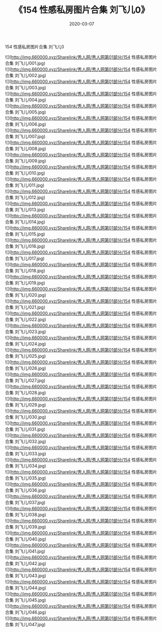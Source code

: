 ﻿---
layout: post
title:  《154 性感私房图片合集 刘飞儿0》
date:   2020-03-07
img: http://img.660000.xyz/Sharelink/秀人网/秀人网第01部分/154 性感私房图片合集 刘飞儿0/000.jpg
categories: [美女, 清纯, 唯美]
---

154 性感私房图片合集 刘飞儿0

  ![](http://img.660000.xyz/Sharelink/秀人网/秀人网第01部分/154 性感私房图片合集 刘飞儿/001.jpg) <br> ![](http://img.660000.xyz/Sharelink/秀人网/秀人网第01部分/154 性感私房图片合集 刘飞儿/002.jpg) <br> ![](http://img.660000.xyz/Sharelink/秀人网/秀人网第01部分/154 性感私房图片合集 刘飞儿/003.jpg) <br> ![](http://img.660000.xyz/Sharelink/秀人网/秀人网第01部分/154 性感私房图片合集 刘飞儿/004.jpg) <br> ![](http://img.660000.xyz/Sharelink/秀人网/秀人网第01部分/154 性感私房图片合集 刘飞儿/005.jpg) <br> ![](http://img.660000.xyz/Sharelink/秀人网/秀人网第01部分/154 性感私房图片合集 刘飞儿/006.jpg) <br> ![](http://img.660000.xyz/Sharelink/秀人网/秀人网第01部分/154 性感私房图片合集 刘飞儿/007.jpg) <br> ![](http://img.660000.xyz/Sharelink/秀人网/秀人网第01部分/154 性感私房图片合集 刘飞儿/008.jpg) <br> ![](http://img.660000.xyz/Sharelink/秀人网/秀人网第01部分/154 性感私房图片合集 刘飞儿/009.jpg) <br> ![](http://img.660000.xyz/Sharelink/秀人网/秀人网第01部分/154 性感私房图片合集 刘飞儿/010.jpg) <br> ![](http://img.660000.xyz/Sharelink/秀人网/秀人网第01部分/154 性感私房图片合集 刘飞儿/011.jpg) <br> ![](http://img.660000.xyz/Sharelink/秀人网/秀人网第01部分/154 性感私房图片合集 刘飞儿/012.jpg) <br> ![](http://img.660000.xyz/Sharelink/秀人网/秀人网第01部分/154 性感私房图片合集 刘飞儿/013.jpg) <br> ![](http://img.660000.xyz/Sharelink/秀人网/秀人网第01部分/154 性感私房图片合集 刘飞儿/014.jpg) <br> ![](http://img.660000.xyz/Sharelink/秀人网/秀人网第01部分/154 性感私房图片合集 刘飞儿/015.jpg) <br> ![](http://img.660000.xyz/Sharelink/秀人网/秀人网第01部分/154 性感私房图片合集 刘飞儿/016.jpg) <br> ![](http://img.660000.xyz/Sharelink/秀人网/秀人网第01部分/154 性感私房图片合集 刘飞儿/017.jpg) <br> ![](http://img.660000.xyz/Sharelink/秀人网/秀人网第01部分/154 性感私房图片合集 刘飞儿/018.jpg) <br> ![](http://img.660000.xyz/Sharelink/秀人网/秀人网第01部分/154 性感私房图片合集 刘飞儿/019.jpg) <br> ![](http://img.660000.xyz/Sharelink/秀人网/秀人网第01部分/154 性感私房图片合集 刘飞儿/020.jpg) <br> ![](http://img.660000.xyz/Sharelink/秀人网/秀人网第01部分/154 性感私房图片合集 刘飞儿/021.jpg) <br> ![](http://img.660000.xyz/Sharelink/秀人网/秀人网第01部分/154 性感私房图片合集 刘飞儿/022.jpg) <br> ![](http://img.660000.xyz/Sharelink/秀人网/秀人网第01部分/154 性感私房图片合集 刘飞儿/023.jpg) <br> ![](http://img.660000.xyz/Sharelink/秀人网/秀人网第01部分/154 性感私房图片合集 刘飞儿/024.jpg) <br> ![](http://img.660000.xyz/Sharelink/秀人网/秀人网第01部分/154 性感私房图片合集 刘飞儿/025.jpg) <br> ![](http://img.660000.xyz/Sharelink/秀人网/秀人网第01部分/154 性感私房图片合集 刘飞儿/026.jpg) <br> ![](http://img.660000.xyz/Sharelink/秀人网/秀人网第01部分/154 性感私房图片合集 刘飞儿/027.jpg) <br> ![](http://img.660000.xyz/Sharelink/秀人网/秀人网第01部分/154 性感私房图片合集 刘飞儿/028.jpg) <br> ![](http://img.660000.xyz/Sharelink/秀人网/秀人网第01部分/154 性感私房图片合集 刘飞儿/029.jpg) <br> ![](http://img.660000.xyz/Sharelink/秀人网/秀人网第01部分/154 性感私房图片合集 刘飞儿/030.jpg) <br> ![](http://img.660000.xyz/Sharelink/秀人网/秀人网第01部分/154 性感私房图片合集 刘飞儿/031.jpg) <br> ![](http://img.660000.xyz/Sharelink/秀人网/秀人网第01部分/154 性感私房图片合集 刘飞儿/032.jpg) <br> ![](http://img.660000.xyz/Sharelink/秀人网/秀人网第01部分/154 性感私房图片合集 刘飞儿/033.jpg) <br> ![](http://img.660000.xyz/Sharelink/秀人网/秀人网第01部分/154 性感私房图片合集 刘飞儿/034.jpg) <br> ![](http://img.660000.xyz/Sharelink/秀人网/秀人网第01部分/154 性感私房图片合集 刘飞儿/035.jpg) <br> ![](http://img.660000.xyz/Sharelink/秀人网/秀人网第01部分/154 性感私房图片合集 刘飞儿/036.jpg) <br> ![](http://img.660000.xyz/Sharelink/秀人网/秀人网第01部分/154 性感私房图片合集 刘飞儿/037.jpg) <br> ![](http://img.660000.xyz/Sharelink/秀人网/秀人网第01部分/154 性感私房图片合集 刘飞儿/038.jpg) <br> ![](http://img.660000.xyz/Sharelink/秀人网/秀人网第01部分/154 性感私房图片合集 刘飞儿/039.jpg) <br> ![](http://img.660000.xyz/Sharelink/秀人网/秀人网第01部分/154 性感私房图片合集 刘飞儿/040.jpg) <br> ![](http://img.660000.xyz/Sharelink/秀人网/秀人网第01部分/154 性感私房图片合集 刘飞儿/041.jpg) <br> ![](http://img.660000.xyz/Sharelink/秀人网/秀人网第01部分/154 性感私房图片合集 刘飞儿/042.jpg) <br> ![](http://img.660000.xyz/Sharelink/秀人网/秀人网第01部分/154 性感私房图片合集 刘飞儿/043.jpg) <br> ![](http://img.660000.xyz/Sharelink/秀人网/秀人网第01部分/154 性感私房图片合集 刘飞儿/044.jpg) <br> ![](http://img.660000.xyz/Sharelink/秀人网/秀人网第01部分/154 性感私房图片合集 刘飞儿/045.jpg) <br> ![](http://img.660000.xyz/Sharelink/秀人网/秀人网第01部分/154 性感私房图片合集 刘飞儿/046.jpg) <br> ![](http://img.660000.xyz/Sharelink/秀人网/秀人网第01部分/154 性感私房图片合集 刘飞儿/047.jpg) <br>